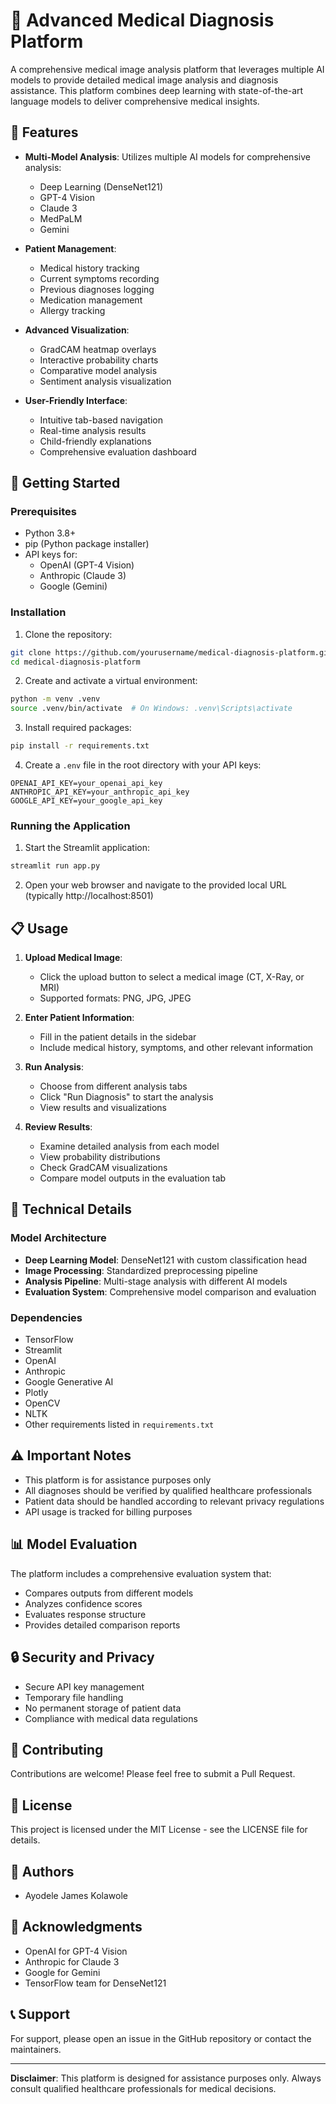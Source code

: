 # 🏥 Advanced Medical Diagnosis Platform

A comprehensive medical image analysis platform that leverages multiple AI models to provide detailed medical image analysis and diagnosis assistance. This platform combines deep learning with state-of-the-art language models to deliver comprehensive medical insights.

## 🌟 Features

- **Multi-Model Analysis**: Utilizes multiple AI models for comprehensive analysis:
  - Deep Learning (DenseNet121)
  - GPT-4 Vision
  - Claude 3
  - MedPaLM
  - Gemini

- **Patient Management**:
  - Medical history tracking
  - Current symptoms recording
  - Previous diagnoses logging
  - Medication management
  - Allergy tracking

- **Advanced Visualization**:
  - GradCAM heatmap overlays
  - Interactive probability charts
  - Comparative model analysis
  - Sentiment analysis visualization

- **User-Friendly Interface**:
  - Intuitive tab-based navigation
  - Real-time analysis results
  - Child-friendly explanations
  - Comprehensive evaluation dashboard

## 🚀 Getting Started

### Prerequisites

- Python 3.8+
- pip (Python package installer)
- API keys for:
  - OpenAI (GPT-4 Vision)
  - Anthropic (Claude 3)
  - Google (Gemini)

### Installation

1. Clone the repository:
```bash
git clone https://github.com/yourusername/medical-diagnosis-platform.git
cd medical-diagnosis-platform
```

2. Create and activate a virtual environment:
```bash
python -m venv .venv
source .venv/bin/activate  # On Windows: .venv\Scripts\activate
```

3. Install required packages:
```bash
pip install -r requirements.txt
```

4. Create a `.env` file in the root directory with your API keys:
```env
OPENAI_API_KEY=your_openai_api_key
ANTHROPIC_API_KEY=your_anthropic_api_key
GOOGLE_API_KEY=your_google_api_key
```

### Running the Application

1. Start the Streamlit application:
```bash
streamlit run app.py
```

2. Open your web browser and navigate to the provided local URL (typically http://localhost:8501)

## 📋 Usage

1. **Upload Medical Image**:
   - Click the upload button to select a medical image (CT, X-Ray, or MRI)
   - Supported formats: PNG, JPG, JPEG

2. **Enter Patient Information**:
   - Fill in the patient details in the sidebar
   - Include medical history, symptoms, and other relevant information

3. **Run Analysis**:
   - Choose from different analysis tabs
   - Click "Run Diagnosis" to start the analysis
   - View results and visualizations

4. **Review Results**:
   - Examine detailed analysis from each model
   - View probability distributions
   - Check GradCAM visualizations
   - Compare model outputs in the evaluation tab

## 🔧 Technical Details

### Model Architecture

- **Deep Learning Model**: DenseNet121 with custom classification head
- **Image Processing**: Standardized preprocessing pipeline
- **Analysis Pipeline**: Multi-stage analysis with different AI models
- **Evaluation System**: Comprehensive model comparison and evaluation

### Dependencies

- TensorFlow
- Streamlit
- OpenAI
- Anthropic
- Google Generative AI
- Plotly
- OpenCV
- NLTK
- Other requirements listed in `requirements.txt`

## ⚠️ Important Notes

- This platform is for assistance purposes only
- All diagnoses should be verified by qualified healthcare professionals
- Patient data should be handled according to relevant privacy regulations
- API usage is tracked for billing purposes

## 📊 Model Evaluation

The platform includes a comprehensive evaluation system that:
- Compares outputs from different models
- Analyzes confidence scores
- Evaluates response structure
- Provides detailed comparison reports

## 🔒 Security and Privacy

- Secure API key management
- Temporary file handling
- No permanent storage of patient data
- Compliance with medical data regulations

## 🤝 Contributing

Contributions are welcome! Please feel free to submit a Pull Request.

## 📝 License

This project is licensed under the MIT License - see the LICENSE file for details.

## 👥 Authors

- Ayodele James Kolawole

## 🙏 Acknowledgments

- OpenAI for GPT-4 Vision
- Anthropic for Claude 3
- Google for Gemini
- TensorFlow team for DenseNet121

## 📞 Support

For support, please open an issue in the GitHub repository or contact the maintainers.

---

**Disclaimer**: This platform is designed for assistance purposes only. Always consult qualified healthcare professionals for medical decisions.
